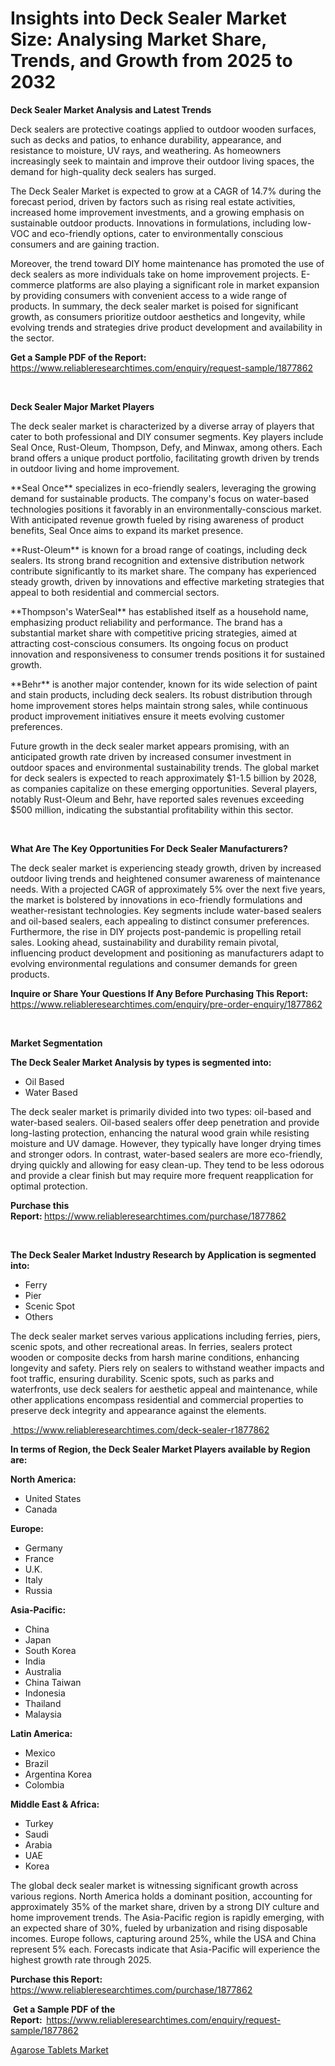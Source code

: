 <p><h1>Insights into Deck Sealer Market Size: Analysing Market Share, Trends, and Growth from 2025 to 2032</h1></p><p><strong>Deck Sealer Market Analysis and Latest Trends</strong></p>
<p><p>Deck sealers are protective coatings applied to outdoor wooden surfaces, such as decks and patios, to enhance durability, appearance, and resistance to moisture, UV rays, and weathering. As homeowners increasingly seek to maintain and improve their outdoor living spaces, the demand for high-quality deck sealers has surged.</p><p>The Deck Sealer Market is expected to grow at a CAGR of 14.7% during the forecast period, driven by factors such as rising real estate activities, increased home improvement investments, and a growing emphasis on sustainable outdoor products. Innovations in formulations, including low-VOC and eco-friendly options, cater to environmentally conscious consumers and are gaining traction.</p><p>Moreover, the trend toward DIY home maintenance has promoted the use of deck sealers as more individuals take on home improvement projects. E-commerce platforms are also playing a significant role in market expansion by providing consumers with convenient access to a wide range of products. In summary, the deck sealer market is poised for significant growth, as consumers prioritize outdoor aesthetics and longevity, while evolving trends and strategies drive product development and availability in the sector.</p></p>
<p><strong>Get a Sample PDF of the Report:&nbsp;</strong> <a href="https://www.reliableresearchtimes.com/enquiry/request-sample/1877862?utm_campaign=2133&utm_medium=2&utm_source=Github&utm_content=ia&utm_term=31012025&utm_id=deck-sealer">https://www.reliableresearchtimes.com/enquiry/request-sample/1877862</a></p>
<p>&nbsp;</p>
<p><strong>Deck Sealer Major Market Players</strong></p>
<p><p>The deck sealer market is characterized by a diverse array of players that cater to both professional and DIY consumer segments. Key players include Seal Once, Rust-Oleum, Thompson, Defy, and Minwax, among others. Each brand offers a unique product portfolio, facilitating growth driven by trends in outdoor living and home improvement.</p><p>**Seal Once** specializes in eco-friendly sealers, leveraging the growing demand for sustainable products. The company's focus on water-based technologies positions it favorably in an environmentally-conscious market. With anticipated revenue growth fueled by rising awareness of product benefits, Seal Once aims to expand its market presence.</p><p>**Rust-Oleum** is known for a broad range of coatings, including deck sealers. Its strong brand recognition and extensive distribution network contribute significantly to its market share. The company has experienced steady growth, driven by innovations and effective marketing strategies that appeal to both residential and commercial sectors.</p><p>**Thompson's WaterSeal** has established itself as a household name, emphasizing product reliability and performance. The brand has a substantial market share with competitive pricing strategies, aimed at attracting cost-conscious consumers. Its ongoing focus on product innovation and responsiveness to consumer trends positions it for sustained growth.</p><p>**Behr** is another major contender, known for its wide selection of paint and stain products, including deck sealers. Its robust distribution through home improvement stores helps maintain strong sales, while continuous product improvement initiatives ensure it meets evolving customer preferences.</p><p>Future growth in the deck sealer market appears promising, with an anticipated growth rate driven by increased consumer investment in outdoor spaces and environmental sustainability trends. The global market for deck sealers is expected to reach approximately $1-1.5 billion by 2028, as companies capitalize on these emerging opportunities. Several players, notably Rust-Oleum and Behr, have reported sales revenues exceeding $500 million, indicating the substantial profitability within this sector.</p></p>
<p>&nbsp;</p>
<p><strong>What Are The Key Opportunities For Deck Sealer Manufacturers?</strong></p>
<p><p>The deck sealer market is experiencing steady growth, driven by increased outdoor living trends and heightened consumer awareness of maintenance needs. With a projected CAGR of approximately 5% over the next five years, the market is bolstered by innovations in eco-friendly formulations and weather-resistant technologies. Key segments include water-based sealers and oil-based sealers, each appealing to distinct consumer preferences. Furthermore, the rise in DIY projects post-pandemic is propelling retail sales. Looking ahead, sustainability and durability remain pivotal, influencing product development and positioning as manufacturers adapt to evolving environmental regulations and consumer demands for green products.</p></p>
<p><strong>Inquire or Share Your Questions If Any Before Purchasing This Report:</strong> <a href="https://www.reliableresearchtimes.com/enquiry/pre-order-enquiry/1877862?utm_campaign=2133&utm_medium=2&utm_source=Github&utm_content=ia&utm_term=31012025&utm_id=deck-sealer">https://www.reliableresearchtimes.com/enquiry/pre-order-enquiry/1877862</a></p>
<p>&nbsp;</p>
<p><strong>Market Segmentation</strong></p>
<p><strong>The Deck Sealer Market Analysis by types is segmented into:</strong></p>
<p><ul><li>Oil Based</li><li>Water Based</li></ul></p>
<p><p>The deck sealer market is primarily divided into two types: oil-based and water-based sealers. Oil-based sealers offer deep penetration and provide long-lasting protection, enhancing the natural wood grain while resisting moisture and UV damage. However, they typically have longer drying times and stronger odors. In contrast, water-based sealers are more eco-friendly, drying quickly and allowing for easy clean-up. They tend to be less odorous and provide a clear finish but may require more frequent reapplication for optimal protection.</p></p>
<p><strong>Purchase this Report:&nbsp;</strong><a href="https://www.reliableresearchtimes.com/purchase/1877862?utm_campaign=2133&utm_medium=2&utm_source=Github&utm_content=ia&utm_term=31012025&utm_id=deck-sealer">https://www.reliableresearchtimes.com/purchase/1877862</a></p>
<p>&nbsp;</p>
<p><strong>The Deck Sealer Market Industry Research by Application is segmented into:</strong></p>
<p><ul><li>Ferry</li><li>Pier</li><li>Scenic Spot</li><li>Others</li></ul></p>
<p><p>The deck sealer market serves various applications including ferries, piers, scenic spots, and other recreational areas. In ferries, sealers protect wooden or composite decks from harsh marine conditions, enhancing longevity and safety. Piers rely on sealers to withstand weather impacts and foot traffic, ensuring durability. Scenic spots, such as parks and waterfronts, use deck sealers for aesthetic appeal and maintenance, while other applications encompass residential and commercial properties to preserve deck integrity and appearance against the elements.</p></p>
<p><a href="https://www.reliableresearchtimes.com/deck-sealer-r1877862?utm_campaign=2133&utm_medium=2&utm_source=Github&utm_content=ia&utm_term=31012025&utm_id=deck-sealer">&nbsp;https://www.reliableresearchtimes.com/deck-sealer-r1877862</a></p>
<p><strong>In terms of Region, the Deck Sealer Market Players available by Region are:</strong></p>
<p>
    <p> <strong> North America: </strong>
        <ul>
            <li>United States</li>
            <li>Canada</li>
        </ul>
        </p> 
    <p> <strong> Europe: </strong>
        <ul>
            <li>Germany</li>
            <li>France</li>
            <li>U.K.</li>
            <li>Italy</li>
            <li>Russia</li>
        </ul>
        </p> 
    <p> <strong> Asia-Pacific: </strong>
        <ul>
            <li>China</li>
            <li>Japan</li>
            <li>South Korea</li>
            <li>India</li>
            <li>Australia</li>
            <li>China Taiwan</li>
            <li>Indonesia</li>
            <li>Thailand</li>
            <li>Malaysia</li>
        </ul>
        </p> 
    <p> <strong> Latin America: </strong>
        <ul>
            <li>Mexico</li>
            <li>Brazil</li>
            <li>Argentina Korea</li>
            <li>Colombia</li>
        </ul>
        </p> 
    <p> <strong> Middle East & Africa: </strong>
        <ul>
            <li>Turkey</li>
            <li>Saudi</li>
            <li>Arabia</li>
            <li>UAE</li>
            <li>Korea</li>
        </ul>
    </p>
    </p>
<p><p>The global deck sealer market is witnessing significant growth across various regions. North America holds a dominant position, accounting for approximately 35% of the market share, driven by a strong DIY culture and home improvement trends. The Asia-Pacific region is rapidly emerging, with an expected share of 30%, fueled by urbanization and rising disposable incomes. Europe follows, capturing around 25%, while the USA and China represent 5% each. Forecasts indicate that Asia-Pacific will experience the highest growth rate through 2025.</p></p>
<p><strong>Purchase this Report: </strong><a href="https://www.reliableresearchtimes.com/purchase/1877862?utm_campaign=2133&utm_medium=2&utm_source=Github&utm_content=ia&utm_term=31012025&utm_id=deck-sealer">https://www.reliableresearchtimes.com/purchase/1877862</a></p>
<p>&nbsp;<strong>Get a Sample PDF of the Report:&nbsp;&nbsp;</strong><a href="https://www.reliableresearchtimes.com/enquiry/request-sample/1877862?utm_campaign=2133&utm_medium=2&utm_source=Github&utm_content=ia&utm_term=31012025&utm_id=deck-sealer">https://www.reliableresearchtimes.com/enquiry/request-sample/1877862</a></p>
<p><strong></strong></p>
<p><p><a href="https://github.com/gerdabatiskzv9/Market-Research-Report-List-1/blob/main/agarose-tablets-market.md?utm_campaign=2133&utm_medium=2&utm_source=Github&utm_content=ia&utm_term=31012025&utm_id=deck-sealer">Agarose Tablets Market</a></p></p>